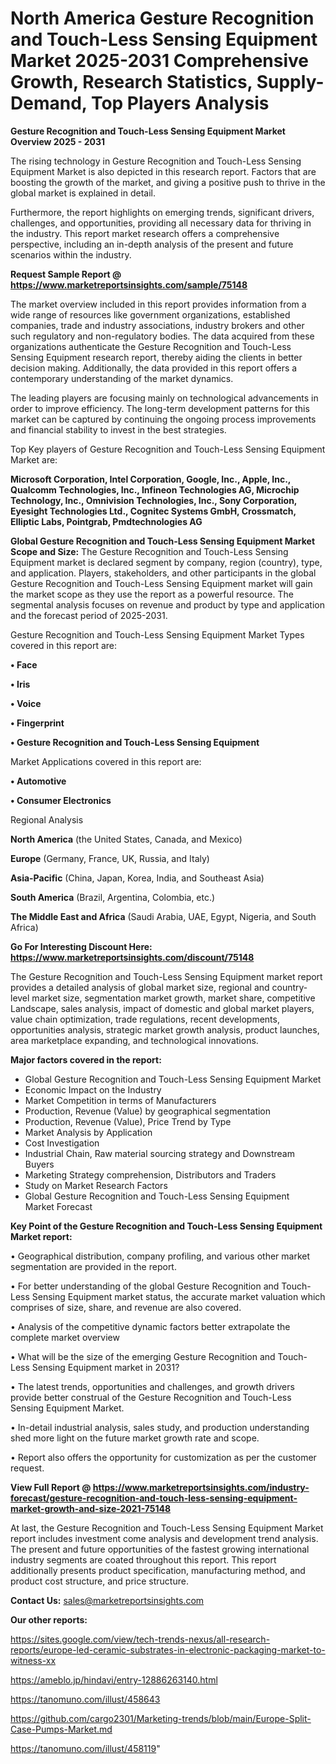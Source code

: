 # North America Gesture Recognition and Touch-Less Sensing Equipment Market 2025-2031 Comprehensive Growth, Research Statistics, Supply-Demand,  Top Players Analysis

<Strong> Gesture Recognition and Touch-Less Sensing Equipment Market Overview 2025 - 2031</strong>

The rising technology in Gesture Recognition and Touch-Less Sensing Equipment Market is also depicted in this research report. Factors that are boosting the growth of the market, and giving a positive push to thrive in the global market is explained in detail.

Furthermore, the report highlights on emerging trends, significant drivers, challenges, and opportunities, providing all necessary data for thriving in the industry. This report market research offers a comprehensive perspective, including an in-depth analysis of the present and future scenarios within the industry.

<strong>Request Sample Report @ <a href=https://www.marketreportsinsights.com/sample/75148>https://www.marketreportsinsights.com/sample/75148</a></strong>

The market overview included in this report provides information from a wide range of resources like government organizations, established companies, trade and industry associations, industry brokers and other such regulatory and non-regulatory bodies. The data acquired from these organizations authenticate the Gesture Recognition and Touch-Less Sensing Equipment research report, thereby aiding the clients in better decision making. Additionally, the data provided in this report offers a contemporary understanding of the market dynamics.

The leading players are focusing mainly on technological advancements in order to improve efficiency. The long-term development patterns for this market can be captured by continuing the ongoing process improvements and financial stability to invest in the best strategies.

Top Key players of Gesture Recognition and Touch-Less Sensing Equipment Market are:

<strong>Microsoft Corporation, Intel Corporation, Google, Inc., Apple, Inc., Qualcomm Technologies, Inc., Infineon Technologies AG, Microchip Technology, Inc., Omnivision Technologies, Inc., Sony Corporation, Eyesight Technologies Ltd., Cognitec Systems GmbH, Crossmatch, Elliptic Labs, Pointgrab, Pmdtechnologies AG</strong>

<strong><b>Global Gesture Recognition and Touch-Less Sensing Equipment Market Scope and Size:</b></strong>
The Gesture Recognition and Touch-Less Sensing Equipment market is declared segment by company, region (country), type, and application. Players, stakeholders, and other participants in the global Gesture Recognition and Touch-Less Sensing Equipment market will gain the market scope as they use the report as a powerful resource. The segmental analysis focuses on revenue and product by type and application and the forecast period of 2025-2031.

Gesture Recognition and Touch-Less Sensing Equipment Market Types covered in this report are:

<strong>• Face

• Iris

• Voice

• Fingerprint

• Gesture Recognition and Touch-Less Sensing Equipment</strong>

Market Applications covered in this report are:

<strong>• Automotive

• Consumer Electronics</strong> 

Regional Analysis

<strong>North America</strong> (the United States, Canada, and Mexico)

<strong>Europe</strong> (Germany, France, UK, Russia, and Italy)

<strong>Asia-Pacific</strong> (China, Japan, Korea, India, and Southeast Asia)

<strong>South America</strong> (Brazil, Argentina, Colombia, etc.)

<strong>The Middle East and Africa</strong> (Saudi Arabia, UAE, Egypt, Nigeria, and South Africa)

<strong>Go For Interesting Discount Here: <a href=https://www.marketreportsinsights.com/discount/75148>https://www.marketreportsinsights.com/discount/75148</a></strong>

The Gesture Recognition and Touch-Less Sensing Equipment market report provides a detailed analysis of global market size, regional and country-level market size, segmentation market growth, market share, competitive Landscape, sales analysis, impact of domestic and global market players, value chain optimization, trade regulations, recent developments, opportunities analysis, strategic market growth analysis, product launches, area marketplace expanding, and technological innovations.

<strong><b>Major factors covered in the report:</b></strong>
<ul>
  <li>Global Gesture Recognition and Touch-Less Sensing Equipment Market </li>
  <li>Economic Impact on the Industry</li>
  <li>Market Competition in terms of Manufacturers</li>
  <li>Production, Revenue (Value) by geographical segmentation</li>
  <li>Production, Revenue (Value), Price Trend by Type</li>
  <li>Market Analysis by Application</li>
  <li>Cost Investigation</li>
  <li>Industrial Chain, Raw material sourcing strategy and Downstream Buyers</li>
  <li>Marketing Strategy comprehension, Distributors and Traders</li>
  <li>Study on Market Research Factors</li>
  <li>Global Gesture Recognition and Touch-Less Sensing Equipment Market Forecast</li>
</ul>

<strong><b>Key Point of the Gesture Recognition and Touch-Less Sensing Equipment Market report:</b></strong>

• Geographical distribution, company profiling, and various other market segmentation are provided in the report.

• For better understanding of the global Gesture Recognition and Touch-Less Sensing Equipment market status, the accurate market valuation which comprises of size, share, and revenue are also covered.

• Analysis of the competitive dynamic factors better extrapolate the complete market overview

• What will be the size of the emerging Gesture Recognition and Touch-Less Sensing Equipment market in 2031?

• The latest trends, opportunities and challenges, and growth drivers provide better construal of the Gesture Recognition and Touch-Less Sensing Equipment Market.

• In-detail industrial analysis, sales study, and production understanding shed more light on the future market growth rate and scope.

• Report also offers the opportunity for customization as per the customer request.

<strong><b>View Full Report @ <a href=https://www.marketreportsinsights.com/industry-forecast/gesture-recognition-and-touch-less-sensing-equipment-market-growth-and-size-2021-75148>https://www.marketreportsinsights.com/industry-forecast/gesture-recognition-and-touch-less-sensing-equipment-market-growth-and-size-2021-75148</a></b></strong>


At last, the Gesture Recognition and Touch-Less Sensing Equipment Market report includes investment come analysis and development trend analysis. The present and future opportunities of the fastest growing international industry segments are coated throughout this report. This report additionally presents product specification, manufacturing method, and product cost structure, and price structure.

<strong>Contact Us:</strong>
sales@marketreportsinsights.com

<strong>Our other reports:</strong>

<a href=https://sites.google.com/view/tech-trends-nexus/all-research-reports/europe-led-ceramic-substrates-in-electronic-packaging-market-to-witness-xx>https://sites.google.com/view/tech-trends-nexus/all-research-reports/europe-led-ceramic-substrates-in-electronic-packaging-market-to-witness-xx</a>

<a href=https://ameblo.jp/hindavi/entry-12886263140.html>https://ameblo.jp/hindavi/entry-12886263140.html</a>

<a href=https://tanomuno.com/illust/458643>https://tanomuno.com/illust/458643</a>

<a href=https://github.com/cargo2301/Marketing-trends/blob/main/Europe-Split-Case-Pumps-Market.md>https://github.com/cargo2301/Marketing-trends/blob/main/Europe-Split-Case-Pumps-Market.md</a>

<a href=https://tanomuno.com/illust/458119>https://tanomuno.com/illust/458119</a>"
